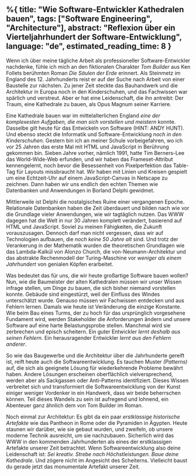 %{
  title: "Wie Software-Entwickler Kathedralen bauen",
  tags: ["Software Engineering", "Architecture"],
  abstract: "Reflexion über ein Vierteljahrhundert der Software-Entwicklung",
  language: "de",
  estimated_reading_time: 8
}
---
Wenn ich über meine tägliche Arbeit als professioneller Software-Entwickler nachdenke, fühle ich mich an den fiktionalen Charakter _Tom Builder_ aus Ken Follets berühmten Roman _Die Säulen der Erde_ erinnert. Als Steinmetz im England des 12. Jahrhunderts reist er auf der Suche nach Arbeit von einer Baustelle zur nächsten. Zu jener Zeit steckte das Bauhandwerk und die Architektur in Europa noch in den Kinderschuhen, und das Fachwissen war spärlich und verstreut. Aber er hat eine Leidenschaft, die ihn antreibt: Der Traum, eine Kathedrale zu bauen, als Opus Magnum seiner Karriere.

Eine Kathedrale bauen war im mittelalterlichen England _eine der komplexesten Aufgaben, die man sich vorstellen und meistern_ konnte. Dasselbe gilt heute für das Entwickeln von Software (HINT: ANDY HUNT). Und ebenso steckt die Informatik und Software-Entwicklung _noch in den Kinderschuhen_. Gestern bin ich an meiner Schule vorbeigefahren, wo ich vor 25 Jahren das erste Mal mit HTML und JavaScript in Berührung gekommen bin. Sieben Jahre vorher, nämlich 1991, hatte Tim Berners-Lee das World-Wide-Web erfunden, und wir haben das Frameset-Attribut kennengelernt, noch bevor die Besessenheit von Pixelperfektion das Table-Tag für Layouts missbraucht hat. Wir haben mit Linien und Kreisen gespielt um eine Echtzeit-Uhr auf einem JavaScript-Canvas in Netscape zu zeichnen. Dann haben wir uns endlich den echten Themen wie Datenbanken und Anwendungen in Borland Delphi gewidmet.

Mittlerweile ist Delphi die nostalgisches Ruine einer vergangenen Epoche. Relationale Datenbanken haben die Zeit überdauert und bilden nach wie vor die Grundlage vieler Anwendungen, wie wir tagtäglich nutzen. Das WWW dagegen hat die Welt in nur 30 Jahren komplett verändert, basierend auf HTML und JavaScript. Soviel zu meinen Fähigkeiten, die Zukunft vorauszusagen. Dennoch darf man nicht vergessen, dass wir auf Technologien aufbauen, die _noch keine 50 Jahre alt_ sind. Und trotz der Verankerung in der Mathematik wurden die theoretischen Grundlagen wie das Lambda-Kalkül von Alonzo Church, die von-Neumann-Architektur und das abstrakte Rechenmodell der  Turing-Maschine vor _weniger als einem Jahrhundert_ von genialen Köpfen erarbeitet.

Was bedeutet das für uns, die wir heute großartige Software bauen wollen? Nun, wie die Baumeister der alten Kathedralen müssen wir unser Wissen infrage stellen, um Dinge zu bauen, die sich bisher niemand vorstellen konnte. Gebäude sind eingestürzt, weil der Einfluss des Windes unterschätzt wurde. Genauso müssen wir Fachwissen entdecken und aus Fehlern lernen. Damals wie heute ist Veränderung die einzige Konstante. Wie beim Bau eines Turms, der zu hoch für das ursprünglich vorgesehene Fundament wird, werden Stakeholder die Anforderungen ändern und unsere Software auf eine harte Belastungsprobe stellen. Manchmal wird sie zerbrechen und episch scheitern. Ein guter Entwickler _lernt deshalb aus seinen Fehlern_. Ein herausragender Entwickler _lernt aus den Fehlern anderer_.

So wie das Baugewerbe und die Architektur über die Jahrhunderte gereift ist, reift heute auch die Softwareentwicklung. Es tauchen Muster _(Patterns)_ auf, die sich als geeignete Lösung für wiederkehrende Probleme bewährt haben. Andere Lösungen erscheinen oberflächlich vielversprechend, werden aber als Sackgassen oder Anti-Patterns identifiziert. Dieses Wissen verbreitet sich und transformiert die Softwareentwicklung von der Kunst einiger weniger Vordenker in ein Handwerk, dass wir beide beherrschen können. Teil dieses Wandels zu sein ist aufregend und lohnend, ein Abenteuer ganz ähnlich dem von Tom Builder im Roman.

Noch einmal zur Architektur: Es gibt da ein paar _erstklassige historische Artefakte_ wie das Pantheon in Rome oder die Pyramiden in Ägypten. Heute staunen wir darüber, wie sie gebaut wurden, und zweifeln, ob unsere moderne Technik ausreicht, um sie nachzubauen. Sicherlich wird das WWW in den kommenden Jahrhunderten als eines der erstklassigen Artefakte unserer Zeit betrachtet. Wenn Softwareentwicklung also deine Leidenschaft ist: _Sei kreativ. Strebe nach Höchstleistungen. Baue deine Kathedrale_. Und zögere nicht im Angesicht des Scheiterns. Vielleicht baust du gerade jetzt das monumentale Artefakt unserer Zeit.